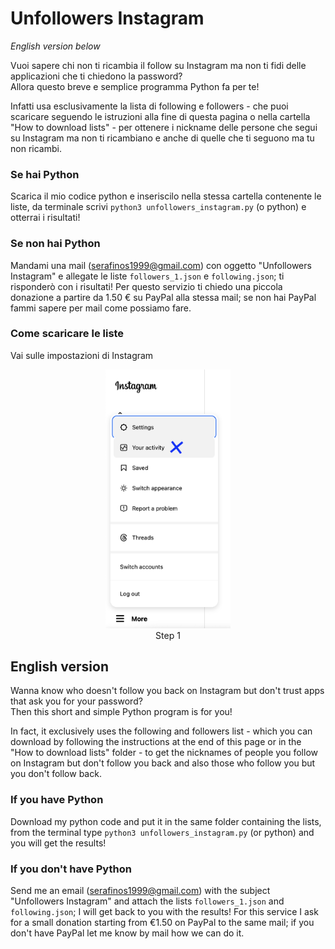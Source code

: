 # Unfollowers Instagram
*English version below*

Vuoi sapere chi non ti ricambia il follow su Instagram ma non ti fidi delle applicazioni che ti chiedono la password?<br>
Allora questo breve e semplice programma Python fa per te!

Infatti usa esclusivamente la lista di following e followers - che puoi scaricare seguendo le istruzioni alla fine di questa pagina o nella cartella "How to download lists" - per ottenere i nickname delle persone che segui su Instagram ma non ti ricambiano e anche di quelle che ti seguono ma tu non ricambi.

### Se hai Python
Scarica il mio codice python e inseriscilo nella stessa cartella contenente le liste, da terminale scrivi `python3 unfollowers_instagram.py` (o python) e otterrai i risultati!

### Se non hai Python
Mandami una mail (serafinos1999@gmail.com) con oggetto "Unfollowers Instagram" e allegate le liste `followers_1.json` e `following.json`; ti risponderò con i risultati! Per questo servizio ti chiedo una piccola donazione a partire da 1.50 € su PayPal alla stessa mail; se non hai PayPal fammi sapere per mail come possiamo fare.

### Come scaricare le liste
Vai sulle impostazioni di Instagram
<p align="center">
  <img src="How%20to%20download%20lists/1.png" width="200" /><br>
 Step 1
</p>

## English version
Wanna know who doesn't follow you back on Instagram but don't trust apps that ask you for your password?<br>
Then this short and simple Python program is for you!

In fact, it exclusively uses the following and followers list - which you can download by following the instructions at the end of this page or in the "How to download lists" folder - to get the nicknames of people you follow on Instagram but don't follow you back and also those who follow you but you don't follow back.

### If you have Python
Download my python code and put it in the same folder containing the lists, from the terminal type `python3 unfollowers_instagram.py` (or python) and you will get the results!

### If you don't have Python
Send me an email (serafinos1999@gmail.com) with the subject "Unfollowers Instagram" and attach the lists `followers_1.json` and `following.json`; I will get back to you with the results! For this service I ask for a small donation starting from €1.50 on PayPal to the same mail; if you don't have PayPal let me know by mail how we can do it.
